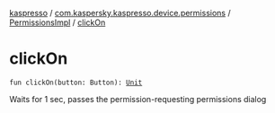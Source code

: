 [kaspresso](../../index.md) / [com.kaspersky.kaspresso.device.permissions](../index.md) / [PermissionsImpl](index.md) / [clickOn](./click-on.md)

# clickOn

`fun clickOn(button: Button): `[`Unit`](https://kotlinlang.org/api/latest/jvm/stdlib/kotlin/-unit/index.html)

Waits for 1 sec, passes the permission-requesting permissions dialog

